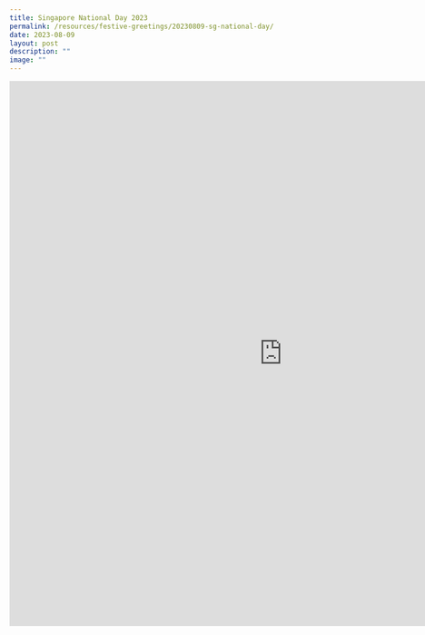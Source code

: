 ```yaml
---
title: Singapore National Day 2023
permalink: /resources/festive-greetings/20230809-sg-national-day/
date: 2023-08-09
layout: post
description: ""
image: ""
---
```

<iframe allow="autoplay; clipboard-write; encrypted-media; picture-in-picture; web-share" allowfullscreen="true" frameborder="0" scrolling="no" style="border:none;overflow:hidden" height="960" width="960" src="https://www.facebook.com/plugins/post.php?href=https%3A%2F%2Fwww.facebook.com%2Falpshealthcaresupplychain%2Fposts%2Fpfbid02L2ofFL5gxE5aDwSiB21NRVimJfmKm7iBGdLsjUcj3JGkjHY5TtR3y8P3jDCPn4EHl&amp;show_text=true&amp;width=960"></iframe>